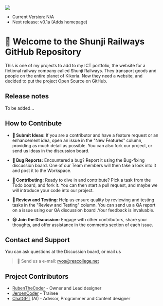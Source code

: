 <img src="https://github.com/RubenTheCoder/Shunji-Railways-GitHub/assets/130549492/f69bddc5-5969-4017-bd6d-bbb3b56580ed">

- Current Version: N/A
- Next release: v0.1a (Adds homepage)



# 🙂 Welcome to the Shunji Railways GitHub Repository
This is one of my projects to add to my ICT portfolio, the website for a fictional railway company called Shunji Railways.
They transport goods and people on the entire planet of Kikoria. Now they need a website, and decided to put the project Open Source on GitHub.



## Release notes
To be added...



## How to Contribute
- **📨 Submit Ideas:** If you are a contributor and have a feature request or an enhancement idea, open an issue in the "New Features" column, providing as much detail as possible. You can also fork our project, or send us ideas in the discussion board.

- **🔎 Bug Reports:** Encountered a bug? Report it using the Bug-fixing discussion board. One of our Team members will then take a look into it and post it to the Workspace.

- **🔨 Contributing:** Ready to dive in and contribute? Pick a task from the Todo board, and fork it. You can then start a pull request, and maybe we will introduce your code into our project.

- **🧪 Review and Testing:** Help us ensure quality by reviewing and testing tasks in the "Review and Testing" column. You can send us a QA report on a issue using our QA discussion board .Your feedback is invaluable.

- **😃 Join the Discussion:** Engage with other contributors, share your thoughts, and offer assistance in the comments section of each issue.



## Contact and Support
You can ask questions at the Discussion board, or mail us
> 📧 Send us a e-mail: rvos@reacollege.net


## Project Contributors
- [RubenTheCoder](https://github.com/RubenTheCoder) - Owner and Lead designer
- [JeroenCoder](https://github.com/JeroenCoder) - Trainee
- [ChatGPT](https://chat.openai.com/) (AI) - Advisor, Programmer and Content designer
